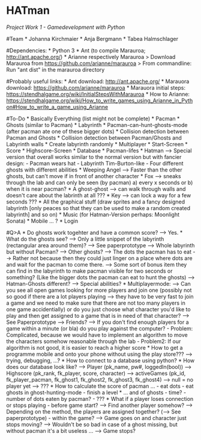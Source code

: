 # HATman
_Project Work 1 - Gamedevelopment with Python_


#Team
	* Johanna Kirchmaier
	* Anja Bergmann
	* Tabea Halmschlager


#Dependencies: 
	* Python 3
	* Ant (to compile Marauroa; http://ant.apache.org/)
	* Arianne respectively Marauroa
		> Download Marauroa from https://github.com/arianne/marauroa
		> From commandline: Run "ant dist" in the marauroa directory


#Probably useful links:
	* Ant download: http://ant.apache.org/
	* Marauora download: https://github.com/arianne/marauroa
	* Marauora initial steps: https://stendhalgame.org/wiki/InitialStepsWithMarauroa
	* How to Arianne: https://stendhalgame.org/wiki/How_to_write_games_using_Arianne_in_Python#How_to_write_a_game_using_Arianne


#To-Do
	* Basically Everything (list might not be complete)
	* Pacman
	* Ghosts (similar to Pacman)
	* Labyrinth
	* Pacman-can-hunt-ghosts-mode (after pacman ate one of these bigger dots)
	* Collision detection between Pacman and Ghosts
	* Collision detection between Pacman/Ghosts and Labyrinth walls 
	* Create labyrinth randomly
	* Multiplayer
	* Start-Screen
	* Score
	* Highscore-Screen
	* Database
	* Pacman-lifes
	* Hatman
		--> Special version that overall works similar to the normal version but with fancier design: 
			- Pacman wears hat
			- Labyrinth Tim-Burton-like
			- Four different ghosts with different abilities
				* Weeping Angel --> Faster than the other ghosts, but can't move if in front of another character
				* Fox --> sneaks through the lab and can only be seen (by pacman) a) every x seconds or b) when 
					it is near pacman?
				* A ghost-ghost --> can walk through walls and doesn't care about the labrinth at all ???
				* Key --> can lock a way for a few seconds ???
	* All the graphical stuff (draw sprites and a fancy designed labyrinth [only peaces so that they can be used 
		to make a random created labyrinth] and so on)
	* Music (for Hatman-Version perhaps: Moonlight Sonata)
	* Mobile ... ?
	* Login

#Q>A
	* Do ghosts work togehter and have a common score? --> Yes.
	* What do the ghosts see? 
		--> Only a little snippet of the labyrinth (rectangular area around them)? --> See paperprototype
		--> Whole labyrinth but without Pacman? 
		--> Other ghosts? 
		--> The dots the pacman has to eat --> Rather not because then they could just linger on a place where 
			dots are and wait for the pacman to come there. 
		--> Some sort of bonus item they can find in the labyrinth to make pacman visible for two 
				seconds or something? (Like the bigger dots the pacman can eat to hunt the ghosts)
		--> Hatman-Ghosts different? --> Special abilities? 
	* Multiplayermode: 
		--> Can you see all open games looking for more players and join one (possibly not so good if there are 
			a lot players playing --> they have to be very fast to join a game and we need to make sure that there 
			are not too many players in one game accidentially) or do you just choose what character you'd like to 
			play and then get assigned to a game that is in need of that character? --> See Paperprototype
		--> Friends? 
		--> If you don't find enough players for a game within a minute (or bla) do you play against the computer? 
			- Problem: Complicated, because we would have to implement an algorithm to move the characters 
				somehow reasonable through the lab
			- Problem2: If our algorithm is not good, it is easier to reach a higher score
	* How to get a programme mobile and onto your phone without using the play store??? --> trying, debugging, ...? 
	* How to connect to a database using python? 
	* How does our database look like? 
		--> Player (pk_name, pw#, loggedIn(bool))
		--> Highscore (pk_rank, fk_player, score, character)
		--> activeGames (pk_id, fk_player_pacman, fk_ghost1, fk_ghost2, fk_ghost3, fk_ghost4) --> null = no player yet
		--> ??? 
	* How to calculate the score of pacman ...
		- eat dots
		- eat ghosts in ghost-hunting-mode
		- finish a level
	* ... and of ghosts
		- time? 
		- number of dots eaten by pacman? 
		- ???
	* What if a player loses connection or stops playing
		- before game start?
			--> Find another player somehow? 
				--> Depending on the method, the players are assigned together? (--> See paperprototype)
		- within the game?
			--> Game goes on and character just stops moving? 
				--> Wouldn't be so bad in case of a ghost missing, but without pacman it's a bit useless ...
			--> Game stops? 